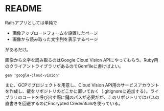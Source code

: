 # README

Railsアプリとしては単純で

* 画像アップロードフォームを設置したページ
* 画像から読み取った文字列を表示するページ

があるだけ。

画像から文字を読み取るのはGoogle Cloud Vision APIにやってもらう。Ruby用のクライアントライブラリがあるのでGemfileに書けばよい。

```gemfile
gem 'google-cloud-vision'
```

また、GCPでプロジェクトを用意し、Cloud Vision API用のサービスアカウントを作成し、鍵をリポジトリのどこかに置いておく（.gitignoreに追加する）。ライブラリのコードを呼び出す際に鍵のパスが必要だが、このリポジトリではパスの直書きを回避するのにEncrypted Credentialsを使っている。
